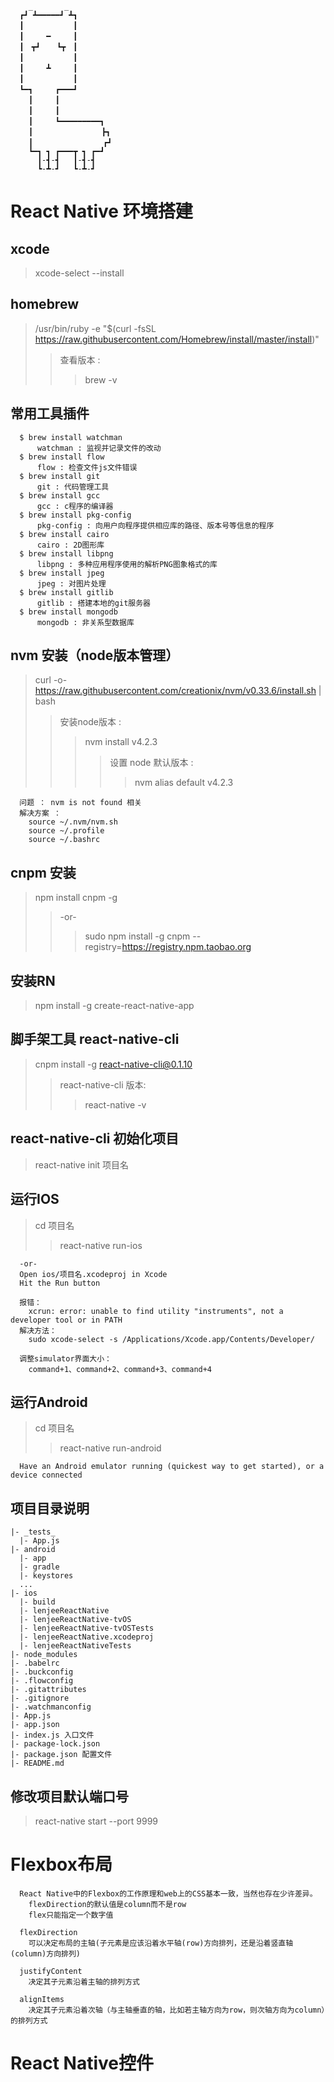 ```
    _       _
  ┏┛ ┻━━━━━┛ ┻┓     
  ┃　　　　　　 ┃            
  ┃　　　━　　　┃               
  ┃　┳┛　  ┗┳　┃           
  ┃　　　　　　 ┃            
  ┃　　　┻　　　┃             
  ┃　　　　　　 ┃         
  ┗━┓　　　┏━━━┛              
    ┃　　　┃         
    ┃　　　┃               
    ┃　　　┗━━━━━━━━━┓          
    ┃　　            ┣┓       
    ┃　              ┏┛       
    ┗━┓ ┓ ┏━━━┳ ┓ ┏━┛           
      ┃-┫-┫   ┃-┫-┫         
      ┗-┻-┛   ┗-┻-┛   
```

# React Native 环境搭建

## xcode
> xcode-select --install

## homebrew
> /usr/bin/ruby -e "$(curl -fsSL https://raw.githubusercontent.com/Homebrew/install/master/install)"
>> 查看版本 :
>>> brew -v

## 常用工具插件
```
  $ brew install watchman
      watchman : 监视并记录文件的改动
  $ brew install flow
      flow : 检查文件js文件错误
  $ brew install git
      git : 代码管理工具
  $ brew install gcc
      gcc : c程序的编译器
  $ brew install pkg-config
      pkg-config : 向用户向程序提供相应库的路径、版本号等信息的程序
  $ brew install cairo
      cairo : 2D图形库
  $ brew install libpng
      libpng : 多种应用程序使用的解析PNG图象格式的库
  $ brew install jpeg
      jpeg : 对图片处理
  $ brew install gitlib
      gitlib : 搭建本地的git服务器
  $ brew install mongodb
      mongodb : 非关系型数据库
```

## nvm 安装（node版本管理）
> curl -o- https://raw.githubusercontent.com/creationix/nvm/v0.33.6/install.sh | bash
>> 安装node版本 :
>>> nvm install v4.2.3
>>>> 设置 node 默认版本 :
>>>>>  nvm alias default v4.2.3
```
  问题 ： nvm is not found 相关
  解决方案 ：
    source ~/.nvm/nvm.sh
    source ~/.profile
    source ~/.bashrc
```

## cnpm 安装
> npm install cnpm -g
>> -or-
>>> sudo npm install -g cnpm --registry=https://registry.npm.taobao.org

## 安装RN
> npm install -g create-react-native-app


## 脚手架工具 react-native-cli
> cnpm install -g react-native-cli@0.1.10
>> react-native-cli 版本:
>>> react-native -v  

## react-native-cli 初始化项目
> react-native init 项目名

## 运行IOS
> cd 项目名
  >> react-native run-ios
```
  -or-
  Open ios/项目名.xcodeproj in Xcode
  Hit the Run button

  报错：
    xcrun: error: unable to find utility "instruments", not a developer tool or in PATH
  解决方法：
    sudo xcode-select -s /Applications/Xcode.app/Contents/Developer/

  调整simulator界面大小：
    command+1、command+2、command+3、command+4

```

## 运行Android
> cd 项目名
>> react-native run-android
```
  Have an Android emulator running (quickest way to get started), or a device connected
```

## 项目目录说明
```
|- _tests_
  |- App.js
|- android
  |- app
  |- gradle
  |- keystores
  ...
|- ios
  |- build
  |- lenjeeReactNative
  |- lenjeeReactNative-tvOS
  |- lenjeeReactNative-tvOSTests
  |- lenjeeReactNative.xcodeproj
  |- lenjeeReactNativeTests
|- node_modules
|- .babelrc
|- .buckconfig
|- .flowconfig
|- .gitattributes
|- .gitignore
|- .watchmanconfig
|- App.js
|- app.json
|- index.js 入口文件
|- package-lock.json
|- package.json 配置文件
|- README.md
```

## 修改项目默认端口号
> react-native start --port 9999

# Flexbox布局
```
  React Native中的Flexbox的工作原理和web上的CSS基本一致，当然也存在少许差异。
    flexDirection的默认值是column而不是row
    flex只能指定一个数字值

  flexDirection
    可以决定布局的主轴(子元素是应该沿着水平轴(row)方向排列，还是沿着竖直轴(column)方向排列)

  justifyContent
    决定其子元素沿着主轴的排列方式

  alignItems
    决定其子元素沿着次轴（与主轴垂直的轴，比如若主轴方向为row，则次轴方向为column）的排列方式
```

# React Native控件
